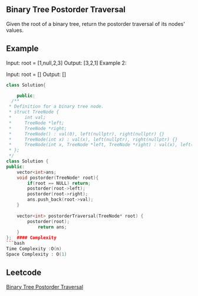 ## Binary Tree Postorder Traversal
Given the root of a binary tree, return the postorder traversal of its nodes' values.

 
## Example 
Input: root = [1,null,2,3]
Output: [3,2,1]
Example 2:

Input: root = []
Output: []
```c++
class Solution{

	public:
  /**
 * Definition for a binary tree node.
 * struct TreeNode {
 *     int val;
 *     TreeNode *left;
 *     TreeNode *right;
 *     TreeNode() : val(0), left(nullptr), right(nullptr) {}
 *     TreeNode(int x) : val(x), left(nullptr), right(nullptr) {}
 *     TreeNode(int x, TreeNode *left, TreeNode *right) : val(x), left(left), right(right) {}
 * };
 */
class Solution {
public:
    vector<int>ans;
    void postorder(TreeNode* root){
        if(root == NULL) return;
        postorder(root->left);
        postorder(root->right);
        ans.push_back(root->val);
    }
    
    vector<int> postorderTraversal(TreeNode* root) {
        postorder(root);
            return ans;
    }
};  #### Complexity
```bash
Time Complexity :O(n)
Space Complexity : O(1)
```
## Leetcode
[Binary Tree Postorder Traversal](https://leetcode.com/problems/binary-tree-postorder-traversal/)
